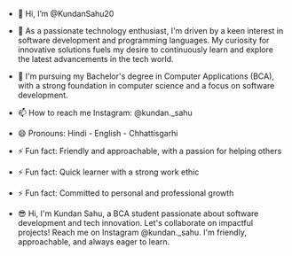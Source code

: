 - 👋 Hi, I’m @KundanSahu20
- 👀 As a passionate technology enthusiast, I'm driven by a keen interest in software development and programming languages. My curiosity for innovative solutions fuels my desire to continuously learn and explore the latest advancements in the tech world.
- 💞️ I'm pursuing my Bachelor's degree in Computer Applications (BCA), with a strong foundation in computer science and a focus on software development.
- 📫 How to reach me Instagram: @kundan._sahu
- 😄 Pronouns: Hindi - English - Chhattisgarhi
- ⚡ Fun fact: Friendly and approachable, with a passion for helping others
- ⚡ Fun fact: Quick learner with a strong work ethic
- ⚡ Fun fact: Committed to personal and professional growth

- 😎 Hi, I'm Kundan Sahu, a BCA student passionate about software development and tech innovation. Let's collaborate on impactful projects! Reach me on Instagram @kundan._sahu. I'm friendly, approachable, and always eager to learn.


<!---
KundanSahu20/KundanSahu20 is a ✨ special ✨ repository because its `README.md` (this file) appears on your GitHub profile.
You can click the Preview link to take a look at your changes.
--->
